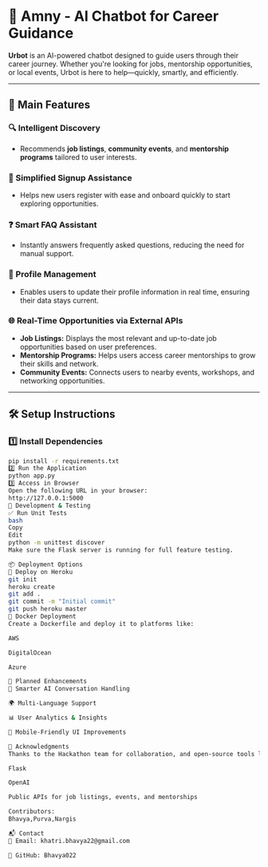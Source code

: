 # 🌟 Amny - AI Chatbot for Career Guidance

**Urbot** is an AI-powered chatbot designed to guide users through their career journey. Whether you're looking for jobs, mentorship opportunities, or local events, Urbot is here to help—quickly, smartly, and efficiently.

---

## 🚀 Main Features

### 🔍 Intelligent Discovery
- Recommends **job listings**, **community events**, and **mentorship programs** tailored to user interests.

### 📝 Simplified Signup Assistance
- Helps new users register with ease and onboard quickly to start exploring opportunities.

### ❓ Smart FAQ Assistant
- Instantly answers frequently asked questions, reducing the need for manual support.

### 👤 Profile Management
- Enables users to update their profile information in real time, ensuring their data stays current.

### 🌐 Real-Time Opportunities via External APIs
- **Job Listings:** Displays the most relevant and up-to-date job opportunities based on user preferences.
- **Mentorship Programs:** Helps users access career mentorships to grow their skills and network.
- **Community Events:** Connects users to nearby events, workshops, and networking opportunities.

---

## 🛠️ Setup Instructions

### 1️⃣ Install Dependencies

```bash
pip install -r requirements.txt
2️⃣ Run the Application
python app.py
3️⃣ Access in Browser
Open the following URL in your browser:
http://127.0.0.1:5000
🧪 Development & Testing
✅ Run Unit Tests
bash
Copy
Edit
python -m unittest discover
Make sure the Flask server is running for full feature testing.

📦 Deployment Options
🔹 Deploy on Heroku
git init
heroku create
git add .
git commit -m "Initial commit"
git push heroku master
🐳 Docker Deployment
Create a Dockerfile and deploy it to platforms like:

AWS

DigitalOcean

Azure

🔮 Planned Enhancements
🤖 Smarter AI Conversation Handling

🌍 Multi-Language Support

📊 User Analytics & Insights

📱 Mobile-Friendly UI Improvements

🙌 Acknowledgments
Thanks to the Hackathon team for collaboration, and open-source tools like:

Flask

OpenAI

Public APIs for job listings, events, and mentorships

Contributors:
Bhavya,Purva,Nargis

📬 Contact
📧 Email: khatri.bhavya22@gmail.com

🐙 GitHub: Bhavya022


